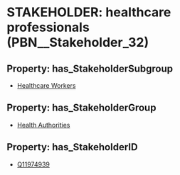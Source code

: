 # STAKEHOLDER: __healthcare professionals__ (PBN__Stakeholder_32)

## Property: has_StakeholderSubgroup

* [Healthcare Workers](PBN__StakeholderSubgroup_45)

## Property: has_StakeholderGroup

* [Health Authorities](PBN__StakeholderGroup_4)

## Property: has_StakeholderID

* [Q11974939](Q11974939)

